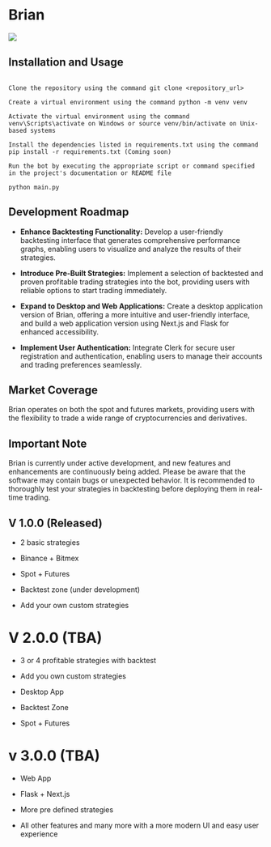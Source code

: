 # Brian

<img src="https://imageupload.io/ib/NEQ0QSI7ZJ5zPGI_1699236349.png"/>

## Installation and Usage

```

Clone the repository using the command git clone <repository_url>

Create a virtual environment using the command python -m venv venv

Activate the virtual environment using the command venv\Scripts\activate on Windows or source venv/bin/activate on Unix-based systems

Install the dependencies listed in requirements.txt using the command pip install -r requirements.txt (Coming soon)

Run the bot by executing the appropriate script or command specified in the project's documentation or README file

python main.py

```


## Development Roadmap

* **Enhance Backtesting Functionality:** Develop a user-friendly backtesting interface that generates comprehensive performance graphs, enabling users to visualize and analyze the results of their strategies.

* **Introduce Pre-Built Strategies:** Implement a selection of backtested and proven profitable trading strategies into the bot, providing users with reliable options to start trading immediately.

* **Expand to Desktop and Web Applications:** Create a desktop application version of Brian, offering a more intuitive and user-friendly interface, and build a web application version using Next.js and Flask for enhanced accessibility.

* **Implement User Authentication:** Integrate Clerk for secure user registration and authentication, enabling users to manage their accounts and trading preferences seamlessly.

## Market Coverage

Brian operates on both the spot and futures markets, providing users with the flexibility to trade a wide range of cryptocurrencies and derivatives.

## Important Note

Brian is currently under active development, and new features and enhancements are continuously being added. Please be aware that the software may contain bugs or unexpected behavior. It is recommended to thoroughly test your strategies in backtesting before deploying them in real-time trading.

## V 1.0.0 (Released)

- 2 basic strategies

- Binance + Bitmex 

- Spot + Futures

- Backtest zone (under development)

- Add your own custom strategies

# V 2.0.0 (TBA)

- 3 or 4 profitable strategies with backtest

- Add you own custom strategies

- Desktop App

- Backtest Zone

- Spot + Futures

# v 3.0.0 (TBA)

- Web App

- Flask + Next.js

- More pre defined strategies

- All other features and many more with a more modern UI and easy user experience
